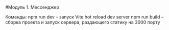 #Модуль 1. Мессенджер

Команды:
npm run dev – запуск Vite hot reload dev server
npm run build – сборка проекта и запуск сервера, раздающего статику на 3000 порту
